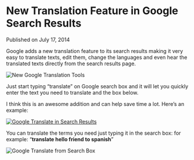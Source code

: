 # New Translation Feature in Google Search Results

Published on July 17, 2014

Google adds a new translation feature to its search results making it very easy to translate texts, edit them, change the languages and even hear the translated texts directly from the search results page.

![New Google Translation Tools](https://www.seocentury.com/blog/wp-content/uploads/2014/07/new-google-translation-feature.png)

Just start typing “translate” on Google search box and it will let you quickly enter the text you need to translate and the box below.

I think this is an awesome addition and can help save time a lot. Here’s an example:

[![Google Translate in Search Results](https://www.seocentury.com/blog/wp-content/uploads/2014/07/google-translate-in-search-results.png)](https://www.seocentury.com/blog/wp-content/uploads/2014/07/google-translate-in-search-results.png)

You can translate the terms you need just typing it in the search box: for example: “**translate hello friend to spanish**”

![Google Translate from Search Box](https://www.seocentury.com/blog/wp-content/uploads/2014/07/google-translate-from-search-box.png)
	
